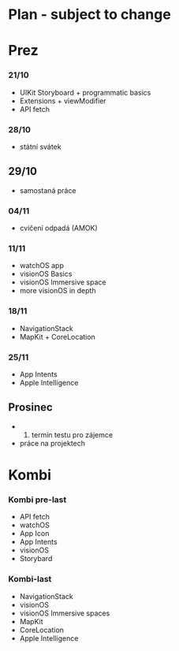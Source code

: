 # Plan - subject to change

# Prez 

### 21/10
* UIKit Storyboard + programmatic basics
* Extensions + viewModifier
* API fetch

### 28/10
* státní svátek

## 29/10
* samostaná práce
  
### 04/11
* cvičení odpadá (AMOK)

### 11/11
* watchOS app
* visionOS Basics
* visionOS Immersive space
* more visionOS in depth

### 18/11
* NavigationStack
* MapKit + CoreLocation

### 25/11
* App Intents
* Apple Intelligence


## Prosinec
* 1. termín testu pro zájemce
* práce na projektech

# Kombi
### Kombi pre-last
* API fetch
* watchOS
* App Icon
* App Intents
* visionOS
* Storybard

### Kombi-last
* NavigationStack
* visionOS
* visionOS Immersive spaces
* MapKit
* CoreLocation
* Apple Intelligence

  
